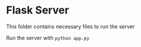 # Flask Server
This folder contains necessary files to run the server

Run the server with `python app.py`